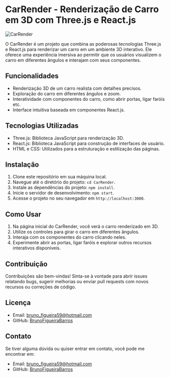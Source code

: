 # CarRender - Renderização de Carro em 3D com Three.js e React.js

![CarRender](https://figueirabarros.com.br/img/Screenshot_8.png)

O CarRender é um projeto que combina as poderosas tecnologias Three.js e React.js para renderizar um carro em um ambiente 3D interativo. Ele oferece uma experiência imersiva ao permitir que os usuários visualizem o carro em diferentes ângulos e interajam com seus componentes.

## Funcionalidades

- Renderização 3D de um carro realista com detalhes precisos.
- Exploração do carro em diferentes ângulos e zoom.
- Interatividade com componentes do carro, como abrir portas, ligar faróis etc.
- Interface intuitiva baseada em componentes React.js.

## Tecnologias Utilizadas

- Three.js: Biblioteca JavaScript para renderização 3D.
- React.js: Biblioteca JavaScript para construção de interfaces de usuário.
- HTML e CSS: Utilizados para a estruturação e estilização das páginas.

## Instalação

1. Clone este repositório em sua máquina local.
2. Navegue até o diretório do projeto: `cd CarRender`.
3. Instale as dependências do projeto: `npm install`.
4. Inicie o servidor de desenvolvimento: `npm start`.
5. Acesse o projeto no seu navegador em `http://localhost:3000`.

## Como Usar

1. Na página inicial do CarRender, você verá o carro renderizado em 3D.
2. Utilize os controles para girar o carro em diferentes ângulos.
3. Interaja com os componentes do carro clicando neles.
4. Experimente abrir as portas, ligar faróis e explorar outros recursos interativos disponíveis.

## Contribuição

Contribuições são bem-vindas! Sinta-se à vontade para abrir issues relatando bugs, sugerir melhorias ou enviar pull requests com novos recursos ou correções de código.

## Licença

- Email: bruno_figueira59@hotmail.com   
- GitHub: [BrunoFigueiraBarros](https://github.com/BrunoFigueiraBarros)

## Contato

Se tiver alguma dúvida ou quiser entrar em contato, você pode me encontrar em:

- Email: bruno_figueira59@hotmail.com   
- GitHub: [BrunoFigueiraBarros](https://github.com/BrunoFigueiraBarros)
